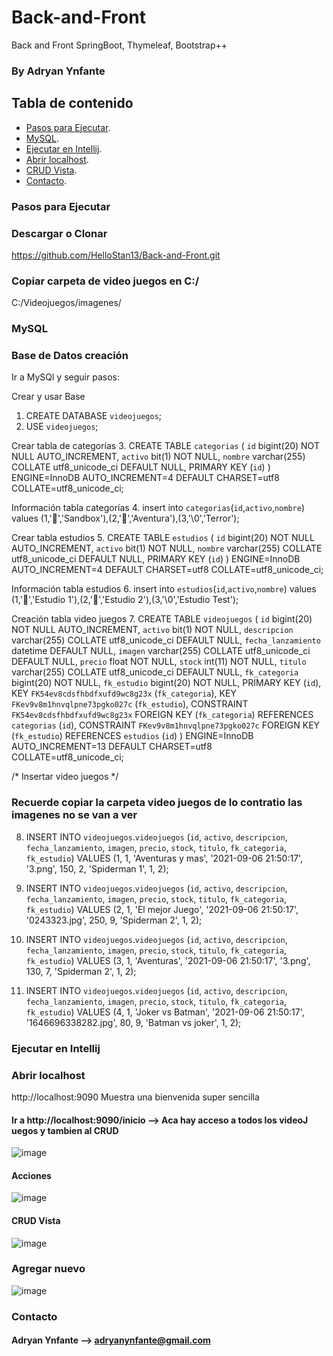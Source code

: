 # Back-and-Front
Back and Front SpringBoot, Thymeleaf, Bootstrap++

### By Adryan Ynfante

## Tabla de contenido

- [Pasos para Ejecutar](#Pasos-para-Ejecutar).
- [MySQL](#MySQL).
- [Ejecutar en Intellij](#Ejecutar-en-Intellij).
- [Abrir localhost](#Abrir-localhost).
- [CRUD Vista](#CRUD-Vista).
- [Contacto](#Contacto).

### Pasos para Ejecutar
### Descargar o Clonar
https://github.com/HelloStan13/Back-and-Front.git

### Copiar carpeta de video juegos en C:/
C:/Videojuegos/imagenes/

### MySQL

### Base de Datos creación 
Ir a MySQl y seguir pasos:

Crear y usar Base 
1. CREATE DATABASE `videojuegos`;
2. USE `videojuegos`;

Crear tabla de categorías
3. CREATE TABLE `categorias` (
  `id` bigint(20) NOT NULL AUTO_INCREMENT,
  `activo` bit(1) NOT NULL,
  `nombre` varchar(255) COLLATE utf8_unicode_ci DEFAULT NULL,
  PRIMARY KEY (`id`)
) ENGINE=InnoDB AUTO_INCREMENT=4 DEFAULT CHARSET=utf8 COLLATE=utf8_unicode_ci;

Información tabla categorías
4. insert  into `categorias`(`id`,`activo`,`nombre`) values (1,'','Sandbox'),(2,'','Aventura'),(3,'\0','Terror');

Crear tabla estudios
5. CREATE TABLE `estudios` (
  `id` bigint(20) NOT NULL AUTO_INCREMENT,
  `activo` bit(1) NOT NULL,
  `nombre` varchar(255) COLLATE utf8_unicode_ci DEFAULT NULL,
  PRIMARY KEY (`id`)
) ENGINE=InnoDB AUTO_INCREMENT=4 DEFAULT CHARSET=utf8 COLLATE=utf8_unicode_ci;

Información tabla estudios
6. insert  into `estudios`(`id`,`activo`,`nombre`) values (1,'','Estudio 1'),(2,'','Estudio 2'),(3,'\0','Estudio Test');

Creación tabla video juegos
7. CREATE TABLE `videojuegos` (
  `id` bigint(20) NOT NULL AUTO_INCREMENT,
  `activo` bit(1) NOT NULL,
  `descripcion` varchar(255) COLLATE utf8_unicode_ci DEFAULT NULL,
  `fecha_lanzamiento` datetime DEFAULT NULL,
  `imagen` varchar(255) COLLATE utf8_unicode_ci DEFAULT NULL,
  `precio` float NOT NULL,
  `stock` int(11) NOT NULL,
  `titulo` varchar(255) COLLATE utf8_unicode_ci DEFAULT NULL,
  `fk_categoria` bigint(20) NOT NULL,
  `fk_estudio` bigint(20) NOT NULL,
  PRIMARY KEY (`id`),
  KEY `FK54ev8cdsfhbdfxufd9wc8g23x` (`fk_categoria`),
  KEY `FKev9v8m1hnvqlpne73pgko027c` (`fk_estudio`),
  CONSTRAINT `FK54ev8cdsfhbdfxufd9wc8g23x` FOREIGN KEY (`fk_categoria`) REFERENCES `categorias` (`id`),
  CONSTRAINT `FKev9v8m1hnvqlpne73pgko027c` FOREIGN KEY (`fk_estudio`) REFERENCES `estudios` (`id`)
) ENGINE=InnoDB AUTO_INCREMENT=13 DEFAULT CHARSET=utf8 COLLATE=utf8_unicode_ci;

/* Insertar video juegos  */
### Recuerde copiar la carpeta video juegos de lo contratio las imagenes no se van a  ver

8. INSERT INTO `videojuegos`.`videojuegos` (`id`, `activo`, `descripcion`, `fecha_lanzamiento`, `imagen`, `precio`, `stock`, `titulo`, `fk_categoria`, `fk_estudio`) 
VALUES (1, 1, 'Aventuras y mas', '2021-09-06 21:50:17', '3.png', 150, 2, 'Spiderman 1', 1, 2);

9. INSERT INTO `videojuegos`.`videojuegos` (`id`, `activo`, `descripcion`, `fecha_lanzamiento`, `imagen`, `precio`, `stock`, `titulo`, `fk_categoria`, `fk_estudio`) 
VALUES (2, 1, 'El mejor Juego', '2021-09-06 21:50:17', '0243323.jpg', 250, 9, 'Spiderman 2', 1, 2);

10. INSERT INTO `videojuegos`.`videojuegos` (`id`, `activo`, `descripcion`, `fecha_lanzamiento`, `imagen`, `precio`, `stock`, `titulo`, `fk_categoria`, `fk_estudio`) 
VALUES (3, 1, 'Aventuras', '2021-09-06 21:50:17', '3.png', 130, 7, 'Spiderman 2', 1, 2);

10. INSERT INTO `videojuegos`.`videojuegos` (`id`, `activo`, `descripcion`, `fecha_lanzamiento`, `imagen`, `precio`, `stock`, `titulo`, `fk_categoria`, `fk_estudio`) 
VALUES (4, 1, 'Joker vs Batman', '2021-09-06 21:50:17', '1646696338282.jpg', 80, 9, 'Batman  vs joker', 1, 2);

### Ejecutar en Intellij

### Abrir localhost
http://localhost:9090
Muestra una bienvenida super sencilla

#### Ir a http://localhost:9090/inicio --> Aca hay acceso a todos los videoJ uegos y tambien al CRUD
![image](https://user-images.githubusercontent.com/92740455/157151543-be2b0e5c-100a-41e1-a1b7-beb2d7ce752a.png)

#### Acciones 
![image](https://user-images.githubusercontent.com/92740455/157151618-b91f7362-3ce2-4e67-9fc0-d6be9abad606.png)

#### CRUD Vista
![image](https://user-images.githubusercontent.com/92740455/157151669-e633dd43-08b6-4143-80ba-7fc1580dbfd5.png)

### Agregar nuevo
![image](https://user-images.githubusercontent.com/92740455/157151722-a1d6c19d-43ac-4daa-becc-814e9853dbf8.png)

### Contacto
#### Adryan Ynfante --> adryanynfante@gmail.com
